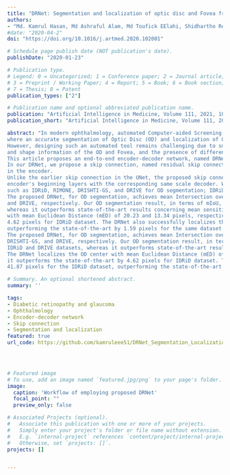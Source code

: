 ```yaml
---
title: "DRNet: Segmentation and localization of optic disc and Fovea from diabetic retinopathy image"
authors:
- "Md. Kamrul Hasan, Md Ashraful Alam, Md Toufick EElahi, Shidhartho Roy, Robert Martí"
#date: "2020-04-2"
doi: "https://doi.org/10.1016/j.artmed.2020.102001"

# Schedule page publish date (NOT publication's date).
publishDate: "2020-01-23"

# Publication type.
# Legend: 0 = Uncategorized; 1 = Conference paper; 2 = Journal article;
# 3 = Preprint / Working Paper; 4 = Report; 5 = Book; 6 = Book section;
# 7 = Thesis; 8 = Patent
publication_types: ["2"]

# Publication name and optional abbreviated publication name.
publication: "Artificial Intelligence in Medicine, Volume 111, 2021, 102001"
publication_short: "Artificial Intelligence in Medicine, Volume 111, 2021, 102001"

abstract: "In modern ophthalmology, automated Computer-aided Screening Tools (CSTs) are crucial non-intrusive diagnosis methods, 
where an accurate segmentation of Optic Disc (OD) and localization of OD and Fovea centers are substantial integral parts. 
However, designing such an automated tool remains challenging due to small dataset sizes, inconsistency in spatial, texture, 
and shape information of the OD and Fovea, and the presence of different artifacts.
This article proposes an end-to-end encoder-decoder network, named DRNet, for the segmentation and localization of OD and Fovea centers. 
In our DRNet, we propose a skip connection, named residual skip connection, for compensating the spatial information lost due to pooling 
in the encoder. 
Unlike the earlier skip connection in the UNet, the proposed skip connection does not directly concatenate low-level feature maps from the 
encoder's beginning layers with the corresponding same scale decoder. We validate DRNet using different publicly available datasets, 
such as IDRiD, RIMONE, DRISHTI-GS, and DRIVE for OD segmentation; IDRiD and HRF for OD center localization; and IDRiD for Fovea center localization.
The proposed DRNet, for OD segmentation, achieves mean Intersection over Union (mIoU) of 0.845, 0.901, 0.933, and 0.920 for IDRiD, RIMONE, DRISHTI-GS, 
and DRIVE, respectively. Our OD segmentation result, in terms of mIoU, outperforms the state-of-the-art results for IDRiD and DRIVE datasets, 
whereas it outperforms state-of-the-art results concerning mean sensitivity for RIMONE and DRISHTI-GS datasets. The DRNet localizes the OD center 
with mean Euclidean Distance (mED) of 20.23 and 13.34 pixels, respectively, for IDRiD and HRF datasets; it outperforms the state-of-the-art by 
4.62 pixels for IDRiD dataset. The DRNet also successfully localizes the Fovea center with mED of 41.87 pixels for the IDRiD dataset, 
outperforming the state-of-the-art by 1.59 pixels for the same dataset.
The proposed DRNet, for OD segmentation, achieves mean Intersection over Union (mIoU) of 0.845, 0.901, 0.933, and 0.920 for IDRiD, RIMONE,
DRISHTI-GS, and DRIVE, respectively. Our OD segmentation result, in terms of mIoU, outperforms the state-of-the-art results for 
IDRiD and DRIVE datasets, whereas it outperforms state-of-the-art results concerning mean sensitivity for RIMONE and DRISHTI-GS datasets. 
The DRNet localizes the OD center with mean Euclidean Distance (mED) of 20.23 and 13.34 pixels, respectively, for IDRiD and HRF datasets; 
it outperforms the state-of-the-art by 4.62 pixels for IDRiD dataset. The DRNet also successfully localizes the Fovea center with mED of 
41.87 pixels for the IDRiD dataset, outperforming the state-of-the-art by 1.59 pixels for the same dataset."

# Summary. An optional shortened abstract.
summary: ''

tags:
- Diabetic retinopathy and glaucoma 
- Ophthalmology
- Encoder-decoder network
- Skip connection 
- Segmentation and localization 
featured: true
url_code: https://github.com/kamruleee51/DRNet_Segmentation_Localization_OD_Fovea

  


# Featured image
# To use, add an image named `featured.jpg/png` to your page's folder.
image:
  caption: 'Workflow of employing proposed DRNet'
  focal_point: ""
  preview_only: false

# Associated Projects (optional).
#   Associate this publication with one or more of your projects.
#   Simply enter your project's folder or file name without extension.
#   E.g. `internal-project` references `content/project/internal-project/index.md`.
#   Otherwise, set `projects: []`.
projects: []


---
```

